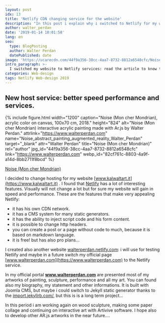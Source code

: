 ```yaml
---
layout: post
idx: 13
title: 'Netlify CDN changing service for the website'
description: "In this post i explain why i switched to Netlify for my website www.kalwaltart.it, for his CDN and other services. Article by Kalwalt alias Walter Perdan."
author: walter_perdan
date: '2019-01-14 18:01:58'
lang: en
seo:
  type: BlogPosting
  author: Walter Perdan
  datePublished: date
image: 'https://ucarecdn.com/44f9a356-38cc-4aa7-8732-8812a6548cfc/Noise_abstract_painting_augmented_reality_Walter_Perdan.jpg'
intro_paragraph: >-
  I switched my website to Netlify services: read the article to know the benefits. Netlify is a host service with a CDN network...
categories: Web-design
tags: Netlify Web-design 2019
---
```

## New host service: better speed performance and services.

{% include figure.html width="1200" caption="Noise (Mon cher Mondrian), acrylic color on canvas, 100x70 cm, 2018." height="824" alt="Noise (Mon cher Mondrian) interactive acrylic painting made with Ar.js by Walter Perdan." attrlink="https://www.walterperdan.com" name="Noise_abstract_painting_augmented_reality_Walter_Perdan" target="_blank" attr="Walter Perdan" title="Noise (Mon cher Mondrian)" rel="author" jpg_id="44f9a356-38cc-4aa7-8732-8812a6548cfc" link="https://www.walterperdan.com" webp_id="82cf761c-8803-4a9f-a14d-8bb2711f8bcd" %}

<a href="https://www.walterperdan.com/en/artworks/painting/2018/painting/noise-abstract-art">Noise (Mon cher Mondrian)</a>

I decided to change hosting for my website [www.kalwaltart.it](https://www.kalwaltart.it) . I found that [Netlify](https://www.netlify.com) has a lot of interesting features. Visually will not change a lot but for sure my website will gain in speed and performance. These are the features that make very appealing Netlify:

* it has his own CDN network.
* it has a CMS system for many static generators.
* it has the ability to inject script code and his form content.
* it is possible to change http headers.
* you can create a post or a page without code to much, because it is based on markdown language.
* it is free! but has also pro plans...

I created also another website [walterperdan.netlify.com](https://walterperdan.netlify.com): i will use for testing Netlify and maybe in a future switch my official page [www.walterperdan.com](https://www.walterperdan.com) to the Netlify service.

In my official portal **www.walterperdan.com** are presented most of my artworks of painting, sculpture, performance and all my art. You can found also my biography, my statement and other informations.  It is built with Joomla CMS, but maybe i could switch to Jekyll static generator thanks to the [import.jekyllrb.com/](https://import.jekyllrb.com/), but this is is a long term project...

In this period i am working again on wood sculpture, making some paper collage and continuing on interactive art with Artivive software. I hope also to develop other AR.js artworks in the near future....
